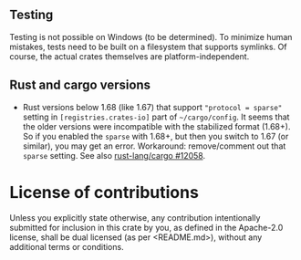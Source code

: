 ## Testing

Testing is not possible on Windows (to be determined). To minimize human mistakes, tests need to be
built on a filesystem that supports symlinks. Of course, the actual crates themselves are
platform-independent.

## Rust and cargo versions

- Rust versions below 1.68 (like 1.67) that support `"protocol = sparse"` setting in
  `[registries.crates-io]` part of `~/cargo/config`. It seems that the older versions were
  incompatible with the stabilized format (1.68+). So if you enabled the `sparse` with 1.68+, but
  then you switch to 1.67 (or similar), you may get an error. Workaround: remove/comment out that
  `sparse` setting. See also [rust-lang/cargo
  #12058](https://github.com/rust-lang/cargo/issues/12058).

# License of contributions

Unless you explicitly state otherwise, any contribution intentionally submitted for inclusion in
this crate by you, as defined in the Apache-2.0 license, shall be dual licensed (as per
<README.md>), without any additional terms or conditions.
